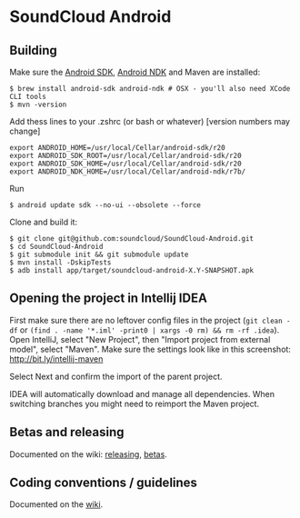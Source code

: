 # SoundCloud Android

## Building

Make sure the [Android SDK][], [Android NDK][] and Maven are installed:

    $ brew install android-sdk android-ndk # OSX - you'll also need XCode CLI tools
    $ mvn -version

Add thess lines to your .zshrc (or bash or whatever) [version numbers may change]

    export ANDROID_HOME=/usr/local/Cellar/android-sdk/r20
    export ANDROID_SDK_ROOT=/usr/local/Cellar/android-sdk/r20
    export ANDROID_SDK_HOME=/usr/local/Cellar/android-sdk/r20
    export ANDROID_NDK_HOME=/usr/local/Cellar/android-ndk/r7b/

Run

    $ android update sdk --no-ui --obsolete --force

Clone and build it:

    $ git clone git@github.com:soundcloud/SoundCloud-Android.git
    $ cd SoundCloud-Android
    $ git submodule init && git submodule update
    $ mvn install -DskipTests
    $ adb install app/target/soundcloud-android-X.Y-SNAPSHOT.apk

## Opening the project in Intellij IDEA

First make sure there are no leftover config files in the project
(`git clean -df` or `(find . -name '*.iml' -print0 | xargs -0 rm) && rm -rf .idea`).
Open IntelliJ, select "New Project", then "Import project from external model", select "Maven".
Make sure the settings look like in this screenshot: http://bit.ly/intellij-maven

Select Next and confirm the import of the parent project.

IDEA will automatically download and manage all dependencies. When switching branches you might need to reimport
the Maven project.

## Betas and releasing

Documented on the wiki: [releasing][], [betas][].

## Coding conventions / guidelines

Documented on the [wiki][].

[Android SDK]: http://developer.android.com/sdk/index.html
[Android NDK]: http://developer.android.com/sdk/ndk/index.html
[wiki]: https://github.com/soundcloud/SoundCloud-Android/wiki/
[releasing]: https://github.com/soundcloud/SoundCloud-Android/wiki/Releasing
[betas]: https://github.com/soundcloud/SoundCloud-Android/wiki/Betas

